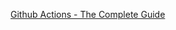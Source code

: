 [Github Actions - The Complete Guide](https://www.udemy.com/course/github-actions-the-complete-guide/learn/)
